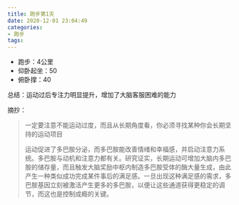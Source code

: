```yaml
---
title: 跑步第1天
date: 2020-12-01 23:04:49
categories: 
- 跑步
tags:
---
```


- 跑步：4公里
- 仰卧起坐：50
- 俯卧撑：40



总结：运动过后专注力明显提升，增加了大脑客服困难的能力

摘抄：

>  一定要注意不能运动过度，而且从长期角度看，你必须寻找某种你会长期坚持的运动项目
>
> 运动促进了多巴胺分泌，而多巴胺能改善情绪和幸福感，并启动注意力系统。多巴胺与动机和注意力都有关。研究证实，长期运动可增加大脑内多巴胺的储存量，而且触发大脑奖励中枢内制造多巴胺受体的酶大量生成，由此产生一种类似成功完成某件事后的满足感。一旦出现这种满足感的需求，多巴胺基因立刻被激活产生更多的多巴胺，以便让这些通道获得更稳定的调节，而这也是控制成瘾的关键。